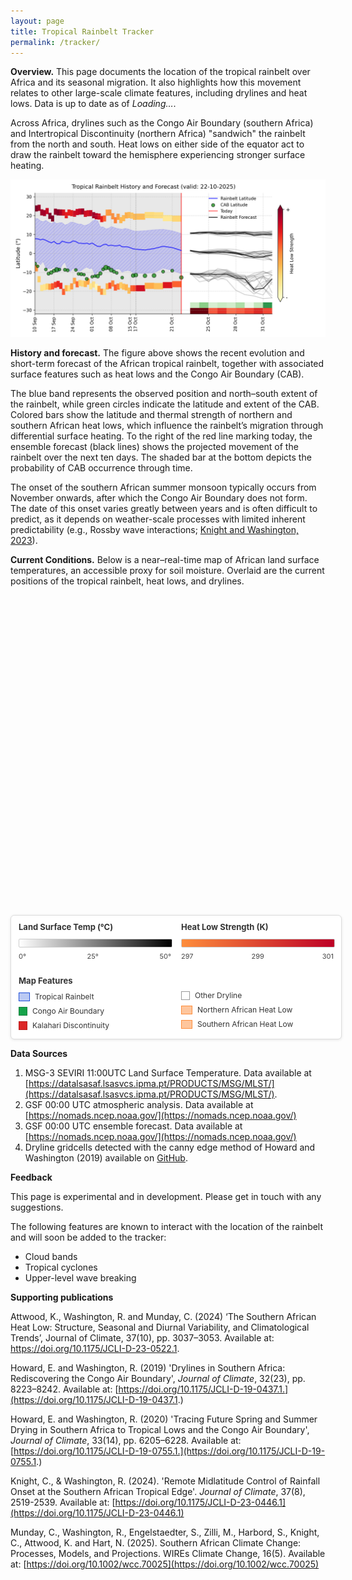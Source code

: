 ```yaml
---
layout: page
title: Tropical Rainbelt Tracker
permalink: /tracker/
---
```


**Overview.** This page documents the location of the tropical rainbelt over Africa and its seasonal migration. It also highlights how this movement relates to other large-scale climate features, including drylines and heat lows. Data is up to date as of *<span id="pageTopDate">Loading…</span>*.

Across Africa, drylines such as the Congo Air Boundary (southern Africa) and Intertropical Discontinuity (northern Africa) "sandwich" the rainbelt from the north and south. Heat lows on either side of the equator act to draw the rainbelt toward the hemisphere experiencing stronger surface heating.

![img1](/assets/tracker/history_and_forecast.png)  

**History and forecast.** The figure above shows the recent evolution and short-term forecast of the African tropical rainbelt, together with associated surface features such as heat lows and the Congo Air Boundary (CAB).

The blue band represents the observed position and north–south extent of the rainbelt, while green circles indicate the latitude and extent of the CAB. Colored bars show the latitude and thermal strength of northern and southern African heat lows, which influence the rainbelt’s migration through differential surface heating. To the right of the red line marking today, the ensemble forecast (black lines) shows the projected movement of the rainbelt over the next ten days. The shaded bar at the bottom depicts the probability of CAB occurrence through time.

The onset of the southern African summer monsoon typically occurs from November onwards, after which the Congo Air Boundary does not form. The date of this onset varies greatly between years and is often difficult to predict, as it depends on weather-scale processes with limited inherent predictability (e.g., Rossby wave interactions; [Knight and Washington, 2023](https://journals.ametsoc.org/view/journals/clim/37/8/JCLI-D-23-0446.1.xml)).

**Current Conditions.** Below is a near–real-time map of African land surface temperatures, an accessible proxy for soil moisture.
Overlaid are the current positions of the tropical rainbelt, heat lows, and drylines.

<link rel="stylesheet" href="https://unpkg.com/leaflet@1.9.4/dist/leaflet.css" crossorigin />
<script src="https://unpkg.com/leaflet@1.9.4/dist/leaflet.js" crossorigin></script>
<script src="https://unpkg.com/pmtiles@3.0.5/dist/pmtiles.js"></script>

<style>

.layer-control {
  background: white;
  border-radius: 5px;
  box-shadow: 0 1px 5px rgba(0,0,0,0.4);
  min-width: 200px;
  overflow: visible;
}

.layer-control-header {
  padding: 8px 10px;
  background: #f8f9fa;
  border-bottom: 1px solid #eee;
  cursor: pointer;
  display: flex;
  align-items: center;
  justify-content: space-between;
  user-select: none;
  transition: background-color 0.2s;
}

.layer-control-header:hover {
  background: #e9ecef;
}

.layer-control-title {
  font-weight: bold;
  font-size: 14px;
  color: #333;
  margin: 0;
}

.layer-control-toggle {
  font-size: 16px;
  color: #666;
  transition: transform 0.3s ease;
}

.layer-control-toggle.collapsed {
  transform: rotate(-90deg);
}

.layer-control-content {
  padding: 10px;
  transition: max-height 0.3s ease-out, opacity 0.3s ease-out;
  overflow: visible;
}

.layer-control-content.collapsed {
  max-height: 0 !important;
  opacity: 0;
  padding-top: 0;
  padding-bottom: 0;
}

.layer-checkbox-control {
  display: flex;
  align-items: center;
  gap: 6px;
  padding: 4px 0;
  cursor: pointer;
  font-size: 11px;
  color: #555;
  user-select: none;
}

.layer-checkbox-control:hover {
  color: #0066cc;
  background-color: #f8f8f8;
  border-radius: 3px;
  padding-left: 4px;
  margin-left: -4px;
}

.layer-checkbox-control input[type="checkbox"] {
  cursor: pointer;
  transform: scale(1.1);
  margin: 0;
}

.layer-control-separator {
  border-top: 1px solid #eee;
  margin: 8px 0;
}

.layer-reset-button {
  width: 100%;
  background: #f8f9fa;
  border: 1px solid #dee2e6;
  padding: 6px 12px;
  border-radius: 4px;
  cursor: pointer;
  font-size: 12px;
  color: #495057;
  transition: all 0.2s;
}

.layer-reset-button:hover {
  background: #e9ecef;
  border-color: #adb5bd;
}

.layer-reset-button:active {
  background: #dee2e6;
}

/* Make sure the control doesn't interfere with map interactions */
.layer-control * {
  pointer-events: auto;
}

/* Optional: Collapsible control for mobile */
@media (max-width: 768px) {
  .layer-control {
    min-width: 180px;
  }
  
  .layer-control-content {
    padding: 8px;
  }
  
  .layer-checkbox-control {
    font-size: 12px;
  }
}
.legend {
  background: white;
  padding: 10px;
  border-radius: 5px;
  box-shadow: 0 2px 5px rgba(0,0,0,0.2);
  margin-top: 1em;
}
.legend-gradient {
  width: 200px;
  height: 20px;
  background: linear-gradient(to right, white 0%, black 100%);
  border: 1px solid #ccc;
  margin: 5px 0;
}
.legend-labels {
  display: flex;
  justify-content: space-between;
  font-size: 12px;
  width: 200px;
}
.info-box {
  position: absolute;
  top: 10px;
  right: 10px;
  background: white;
  padding: 10px;
  border-radius: 5px;
  box-shadow: 0 2px 5px rgba(0,0,0,0.2);
  z-index: 1000;
  max-width: 220px;
  font-size: 12px;
}
.cab-legend-item {
  display: flex;
  align-items: center;
  margin: 5px 0;
  font-size: 12px;
}
.cab-legend-symbol {
  width: 12px;
  height: 8px;
  margin-right: 8px;
  border: 1px solid #16a34a;
  background-color: #16a34a;
}
.rainbelt-legend-symbol {
  width: 16px;
  height: 12px;
  margin-right: 8px;
  border: 1px solid #1d4ed8;
  background-color: rgba(29, 78, 216, 0.3);
}
</style>


<div id="map" style="height: 500px; width: 100%; position: relative;">
</div>

<!-- <style>
.map-legend {
  background:#fff; border:1px solid #ddd; border-radius:6px;
  box-shadow:0 1px 4px rgba(0,0,0,.1);
  margin:12px auto 0; padding:10px 12px; font-size:12px; color:#333;
  max-width:600px;
  width:100%;
}
.map-legend h4 { margin:0 0 6px; font-size:13px; }
.legend-row { display:flex; align-items:center; gap:8px; margin:4px 0; }
.legend-key { flex:0 0 auto; width:16px; height:12px; border:1px solid #888; }
.legend-key.square { width:12px; height:12px; }
.legend-gradient {width: 100%; height: 12px; background: linear-gradient(to right, #ffffff 0%, #000000 100%); border: 1px solid #ccc; border-radius: 2px; }
.legend-ticks { display:flex; justify-content:space-between; font-size:11px; color:#444; margin-top:2px; }
</style> -->

<!-- <section class="map-legend">
  <h4>Land Surface Temp (°C)</h4>
  <div id="lstGradient" class="legend-gradient"></div>
  <div class="legend-ticks">
    <span id="lstMin">0°</span>
    <span id="lstMid">25°</span>
    <span id="lstMax">50°</span>
  </div>

  <h4 style="margin-top:8px;">Map Features</h4>
  <div class="legend-row">
    <span class="legend-key" style="background:rgba(29,78,216,.3); border-color:#1d4ed8;"></span>
    <span>Tropical Rainbelt</span>
  </div>
  <div class="legend-row">
    <span class="legend-key square" style="background:#16a34a; border-color:#15803d;"></span>
    <span>Congo Air Boundary</span>
  </div>
  <div class="legend-row">
    <span class="legend-key square" style="background:#dc2626; border-color:#b91c1c;"></span>
    <span>Kalahari Discontinuity</span>
  </div>
  <div class="legend-row">
    <span class="legend-key square" style="background:#ffffff; border-color:#999;"></span>
    <span>Other Dryline</span>
  </div>
  <div class="legend-row">
    <span class="legend-key" style="background:rgba(255,0,0,.2); border-color:#ff0000;"></span>
    <span>Northern African Heat Low</span>
  </div>
  <div class="legend-row">
    <span class="legend-key" style="background:rgba(255,0,0,.2); border-color:#ff0000;"></span>
    <span>Southern African Heat Low</span>
  </div>
</section> -->
<style>
.map-legend {
  background:#fff; border:1px solid #ddd; border-radius:6px;
  box-shadow:0 1px 4px rgba(0,0,0,.1);
  margin:12px auto 0; padding:10px 12px; font-size:12px; color:#333;
  max-width:600px;
  width:100%;
  display: grid;
  grid-template-columns: 1fr 1fr;
  gap: 16px;
}
.legend-column {
  display: flex;
  flex-direction: column;
}
.map-legend h4 { margin:0 0 6px; font-size:13px; }
.legend-row { display:flex; align-items:center; gap:8px; margin:4px 0; }
.legend-key { flex:0 0 auto; width:16px; height:12px; border:1px solid #888; }
.legend-key.square { width:12px; height:12px; }
.legend-gradient {width: 100%; height: 12px; background: linear-gradient(to right, #ffffff 0%, #000000 100%); border: 1px solid #ccc; border-radius: 2px; }
.legend-ticks { display:flex; justify-content:space-between; font-size:11px; color:#444; margin-top:2px; }

@media (max-width: 500px) {
  .map-legend {
    grid-template-columns: 1fr;
  }
}
</style>

<section class="map-legend">
  <!-- Left Column: Land Surface Temp -->
  <div class="legend-column">
    <h4>Land Surface Temp (°C)</h4>
    <div id="lstGradient" class="legend-gradient"></div>
    <div class="legend-ticks">
      <span id="lstMin">0°</span>
      <span id="lstMid">25°</span>
      <span id="lstMax">50°</span>
    </div>
  </div>

  <!-- Right Column: Heat Low Strength -->
  <div class="legend-column">
    <h4>Heat Low Strength (K)</h4>
    <div class="legend-gradient" style="background: linear-gradient(to right, rgb(253,141,60), rgb(189,0,38));"></div>
    <div class="legend-ticks">
      <span>297</span>
      <span>299</span>
      <span>301</span>
    </div>
  </div>

  <!-- Map Features - Left Column -->
  <div class="legend-column">
    <h4 style="margin-top:8px;">Map Features</h4>
    <div class="legend-row">
      <span class="legend-key" style="background:rgba(29,78,216,.3); border-color:#1d4ed8;"></span>
      <span>Tropical Rainbelt</span>
    </div>
    <div class="legend-row">
      <span class="legend-key square" style="background:#16a34a; border-color:#15803d;"></span>
      <span>Congo Air Boundary</span>
    </div>
    <div class="legend-row">
      <span class="legend-key square" style="background:#dc2626; border-color:#b91c1c;"></span>
      <span>Kalahari Discontinuity</span>
    </div>
  </div>

  <!-- Map Features - Right Column -->
  <div class="legend-column" style="margin-top:28px;">
    <div class="legend-row">
      <span class="legend-key square" style="background:#ffffff; border-color:#999;"></span>
      <span>Other Dryline</span>
    </div>
    <div class="legend-row">
      <span class="legend-key" style="background:rgba(253,141,60,.5); border-color:rgb(253,141,60);"></span>
      <span>Northern African Heat Low</span>
    </div>
    <div class="legend-row">
      <span class="legend-key" style="background:rgba(253,141,60,.5); border-color:rgb(253,141,60);"></span>
      <span>Southern African Heat Low</span>
    </div>
  </div>
</section>

<script>
document.addEventListener("DOMContentLoaded", async function () {
  const map = L.map('map').setView([0, 20], 3);

  // Base layer
  L.tileLayer('https://tile.openstreetmap.org/{z}/{x}/{y}.png', {
    attribution: '© OpenStreetMap contributors'
  }).addTo(map);

  // Create custom collapsible control for layer toggles
  const layerControl = L.control({ position: 'topright' });

  layerControl.onAdd = function(map) {
    const div = L.DomUtil.create('div', 'leaflet-control leaflet-bar layer-control');
    
    div.innerHTML = `
      <div class="layer-control-header" id="layerControlHeader">
        <div class="layer-control-title">Map Layers</div>
        <div class="layer-control-toggle collapsed" id="layerControlToggle">►</div>
      </div>
      <div class="layer-control-content collapsed" id="layerControlContent">
        <label class="layer-checkbox-control">
          <input type="checkbox" id="toggleLayer" checked>
          <span>Land Surface Temperature</span>
        </label>
        
        <label class="layer-checkbox-control">
          <input type="checkbox" id="toggleRainbelt" checked>
          <span>Tropical Rainbelt</span>
        </label>
        
        <label class="layer-checkbox-control">
          <input type="checkbox" id="toggleCAB" checked>
          <span>Drylines</span>
        </label>
        
        <label class="layer-checkbox-control">
          <input type="checkbox" id="toggleNorthHeatLow" checked>
          <span>Northern African Heat Low</span>
        </label>
        
        <label class="layer-checkbox-control">
          <input type="checkbox" id="toggleSouthHeatLow" checked>
          <span>Southern African Heat Low</span>
        </label>
        
        <div class="layer-control-separator"></div>
        
        <button id="resetView" class="layer-reset-button">Reset View</button>
      </div>
    `;
    
    // Prevent map interaction when clicking on the control
    L.DomEvent.disableClickPropagation(div);
    L.DomEvent.disableScrollPropagation(div);
    
    return div;
  };

  layerControl.addTo(map);

  let temperatureLayer = null;
  const pmtilesUrl = '/tiles/raster.pmtiles';

  async function setPmtilesLastModified() {
    try {
      const headResp = await fetch(pmtilesUrl, { method: 'HEAD' });
      const lastMod = headResp.headers.get('Last-Modified');
      const pageTopEl = document.getElementById('pageTopDate');
      
      if (lastMod) {
        const d = new Date(lastMod);
        const nice = d.toLocaleString('en-GB', {
          timeZone: 'UTC',
          year: 'numeric',
          month: 'short',
          day: '2-digit',
        });
        if (pageTopEl) pageTopEl.textContent = `${nice}`;
      } else {
        if (pageTopEl) pageTopEl.textContent = 'Unavailable';
      }
    } catch (e) {
      console.error('HEAD request failed:', e);
      const pageTopEl = document.getElementById('pageTopDate');
      if (pageTopEl) pageTopEl.textContent = 'Error fetching';
    }
  }
  setPmtilesLastModified();

  try {
    const p = new pmtiles.PMTiles(pmtilesUrl);
    p.getHeader().then(h => console.log('PMTiles header:', h)).catch(console.error);

    temperatureLayer = pmtiles.leafletRasterLayer(p, {
      opacity: 0.9,
      attribution: 'Temperature data: LSA SAF'
    })
      .on('tileerror', (e) => console.error('Tile load error:', e))
      .addTo(map);
  } catch (err) {
    console.error('PMTiles init error:', err);
    const dateInfo = document.getElementById('dateInfo');
    const pageTopDate = document.getElementById('pageTopDate');
    if (dateInfo) dateInfo.textContent = 'Date: Error loading data';
    if (pageTopDate) pageTopDate.textContent = 'Error loading data';
  }

  // Rainbelt overlay
  let rainbeltLayer = null;
  const rainbeltUrl = '/tiles/belt.geojson';
  
  map.createPane('rainbeltPane');
  map.getPane('rainbeltPane').style.zIndex = 420;
    
  async function addRainbelt() {
    try {
      const res = await fetch(rainbeltUrl, { cache: 'no-store' });
      if (!res.ok) throw new Error(`HTTP ${res.status}`);
      const geojson = await res.json();
  
      rainbeltLayer = L.geoJSON(geojson, {
        pane: 'rainbeltPane',
        style: feature => ({
          color: '#1d4ed8',
          weight: 1.5,
          opacity: 0.9,
          fillColor: '#1d4ed8',
          fillOpacity: 0.3
        }),
        onEachFeature: (feature, layer) => {
          layer.bindPopup("Tropical Rainbelt");
        }
      }).addTo(map);
    } catch (err) {
      console.error('Failed to load belt.geojson:', err);
    }
  }
  addRainbelt();

  // YlOrRd colormap function (Yellow-Orange-Red) - defined once for both heat lows
  function getYlOrRdColor(temp) {
    // Normalize temperature between 297-301K to 0-1 range
    const normalized = Math.max(0, Math.min(1, (temp - 297) / (301 - 297)));
    
    // YlOrRd color interpolation (4 key colors, starting from yellow)
    const colors = [
      { pos: 0.0, r: 255, g: 237, b: 160 },  // Yellow
      { pos: 0.33, r: 254, g: 178, b: 76 },  // Orange
      { pos: 0.67, r: 253, g: 141, b: 60 },  // Dark orange
      { pos: 1.0, r: 189, g: 0, b: 38 }      // Dark red
    ];
    // Find the two colors to interpolate between
    let lower = colors[0];
    let upper = colors[colors.length - 1];
    
    for (let i = 0; i < colors.length - 1; i++) {
      if (normalized >= colors[i].pos && normalized <= colors[i + 1].pos) {
        lower = colors[i];
        upper = colors[i + 1];
        break;
      }
    }
    
    // Interpolate between the two colors
    const range = upper.pos - lower.pos;
    const rangePct = range === 0 ? 0 : (normalized - lower.pos) / range;
    
    const r = Math.round(lower.r + (upper.r - lower.r) * rangePct);
    const g = Math.round(lower.g + (upper.g - lower.g) * rangePct);
    const b = Math.round(lower.b + (upper.b - lower.b) * rangePct);
    
    return `rgb(${r}, ${g}, ${b})`;
  }

  // North heat low overlay
  let northHeatLowLayer = null;
  const northHeatLowUrl = '/tiles/north_heat_low.geojson';

  map.createPane('northHeatLowPane');
  map.getPane('northHeatLowPane').style.zIndex = 421;
    
  async function addNorthHeatLow() {
    try {
      const res = await fetch(northHeatLowUrl, { cache: 'no-store' });
      if (!res.ok) throw new Error(`HTTP ${res.status}`);
      const geojson = await res.json();

      northHeatLowLayer = L.geoJSON(geojson, {
        pane: 'northHeatLowPane',
        style: feature => {
          const temp = feature.properties.temp;
          const color = getYlOrRdColor(temp);
          
          return {
            color: color,
            weight: 1,
            opacity: 0.9,
            fillColor: color,
            fillOpacity: 0.5
          };
        },
        onEachFeature: (feature, layer) => {
          const props = feature.properties;
          layer.bindPopup(`
            <strong>Northern African Heat Low</strong><br>
            Temperature: ${props.temp.toFixed(2)}K<br>
            Level: ${props.level_hPa} hPa<br>
            Run: ${props.run_date} ${props.run_cycle}Z
          `);
        }
      }).addTo(map);
    } catch (err) {
      console.error('Failed to load north_heat_low.geojson:', err);
    }
  }
  addNorthHeatLow();

  // South heat low overlay
  let southHeatLowLayer = null;
  const southHeatLowUrl = '/tiles/south_heat_low.geojson'; 

  map.createPane('southHeatLowPane');
  map.getPane('southHeatLowPane').style.zIndex = 422;
    
  async function addSouthHeatLow() {
    try {
      const res = await fetch(southHeatLowUrl, { cache: 'no-store' });
      if (!res.ok) throw new Error(`HTTP ${res.status}`);
      const geojson = await res.json();

      southHeatLowLayer = L.geoJSON(geojson, {
        pane: 'southHeatLowPane',
        style: feature => {
          const temp = feature.properties.temp;
          const color = getYlOrRdColor(temp);
          
          return {
            color: color,
            weight: 1,
            opacity: 0.9,
            fillColor: color,
            fillOpacity: 0.5
          };
        },
        onEachFeature: (feature, layer) => {
          const props = feature.properties;
          layer.bindPopup(`
            <strong>Southern African Heat Low</strong><br>
            Temperature: ${props.temp.toFixed(2)}K<br>
            Level: ${props.level_hPa} hPa<br>
            Run: ${props.run_date} ${props.run_cycle}Z
          `);
        }
      }).addTo(map);
    } catch (err) {
      console.error('Failed to load south_heat_low.geojson:', err);
    }
  }
  addSouthHeatLow();

  // Congo Air Boundary points
  let cabLayer = null;
  const cabUrl = '{{ "/tiles/drylines.geojson" | relative_url }}';
  
  // Create panes for different sources
  map.createPane('cabPane');
  map.getPane('cabPane').style.zIndex = 435;

  map.createPane('kdPane');
  map.getPane('kdPane').style.zIndex = 430;

  map.createPane('drylinePane');
  map.getPane('drylinePane').style.zIndex = 425;

  // Source configuration
  const sourceConfig = {
    'cab': {
      color: '#16a34a',
      label: 'Congo Air Boundary',
      pane: 'cabPane'
    },
    'kd': {
      color: '#dc2626',
      label: 'Kalahari Discontinuity',
      pane: 'kdPane'
    },
    'dryline': {
      color: '#ffffff',
      label: 'Dryline',
      pane: 'drylinePane'
    },
  };
    
  async function addCABPoints() {
    try {
      const res = await fetch(cabUrl, { cache: 'no-store' });
      if (!res.ok) throw new Error(`HTTP ${res.status}`);
      const geojson = await res.json();

      cabLayer = L.geoJSON(geojson, {
        pointToLayer: function(feature, latlng) {
          const source = feature.properties?.source || 'default';
          const config = sourceConfig[source] || sourceConfig['cab'];
          
          return L.rectangle([
            [latlng.lat - 0.13, latlng.lng - 0.13],
            [latlng.lat + 0.13, latlng.lng + 0.13]
          ], {
            color: config.color,
            weight: 1,
            opacity: 1,
            fillColor: config.color,
            fillOpacity: 0.8,
            pane: config.pane
          });
        },
        onEachFeature: (feature, layer) => {
          const props = feature.properties || {};
          const source = props.source || 'default';
          const config = sourceConfig[source] || sourceConfig['cab'];
          
          let popupContent = `<strong>${config.label}</strong>`;
          
          if (Object.keys(props).length > 0) {
            popupContent += "<br><br>";
            for (const [key, value] of Object.entries(props)) {
              if (value !== null && value !== undefined) {
                popupContent += `<strong>${key}:</strong> ${value}<br>`;
              }
            }
          }
          
          layer.bindPopup(popupContent);
        }
      }).addTo(map);
      
      console.log(`Loaded ${geojson.features?.length || 0} points`);
    } catch (err) {
      console.error('Failed to load geojson:', err);
    }
  }
  addCABPoints();

  // Collapsible control functionality
  let isCollapsed = true;
  
  function toggleLayerControl() {
    const content = document.getElementById('layerControlContent');
    const toggle = document.getElementById('layerControlToggle');
    
    if (!content || !toggle) return;
    
    isCollapsed = !isCollapsed;
    
    if (isCollapsed) {
      content.style.maxHeight = '0px';
      content.classList.add('collapsed');
      toggle.classList.add('collapsed');
      toggle.textContent = '►';
    } else {
      // Calculate natural height
      content.style.maxHeight = 'none';
      const naturalHeight = content.scrollHeight;
      content.style.maxHeight = '0px';
      
      // Force reflow then animate to natural height
      requestAnimationFrame(() => {
        content.style.maxHeight = naturalHeight + 'px';
        content.classList.remove('collapsed');
        toggle.classList.remove('collapsed');
        toggle.textContent = '▼';
      });
    }
  }

  // Controls - Wait for control to be added to DOM
  setTimeout(() => {
    const header = document.getElementById('layerControlHeader');
    const toggleLayerCheckbox = document.getElementById('toggleLayer');
    const toggleCABCheckbox = document.getElementById('toggleCAB');
    const toggleRainbeltCheckbox = document.getElementById('toggleRainbelt');
    const toggleNorthHeatLowCheckbox = document.getElementById('toggleNorthHeatLow');
    const toggleSouthHeatLowCheckbox = document.getElementById('toggleSouthHeatLow');
    const resetButton = document.getElementById('resetView');

    // Add collapse/expand functionality
    if (header) {
      header.addEventListener('click', toggleLayerControl);
    }

    if (toggleLayerCheckbox) {
      toggleLayerCheckbox.addEventListener('change', function() {
        if (!temperatureLayer) return;
        if (this.checked) {
          map.addLayer(temperatureLayer);
        } else {
          map.removeLayer(temperatureLayer);
        }
      });
    }

    if (toggleCABCheckbox) {
      toggleCABCheckbox.addEventListener('change', function() {
        if (!cabLayer) return;
        if (this.checked) {
          map.addLayer(cabLayer);
        } else {
          map.removeLayer(cabLayer);
        }
      });
    }

    if (toggleRainbeltCheckbox) {
      toggleRainbeltCheckbox.addEventListener('change', function() {
        if (!rainbeltLayer) return;
        if (this.checked) {
          map.addLayer(rainbeltLayer);
        } else {
          map.removeLayer(rainbeltLayer);
        }
      });
    }

    if (toggleNorthHeatLowCheckbox) {
      toggleNorthHeatLowCheckbox.addEventListener('change', function() {
        if (!northHeatLowLayer) return;
        if (this.checked) {
          map.addLayer(northHeatLowLayer);
        } else {
          map.removeLayer(northHeatLowLayer);
        }
      });
    }

    if (toggleSouthHeatLowCheckbox) {
      toggleSouthHeatLowCheckbox.addEventListener('change', function() {
        if (!southHeatLowLayer) return;
        if (this.checked) {
          map.addLayer(southHeatLowLayer);
        } else {
          map.removeLayer(southHeatLowLayer);
        }
      });
    }

    if (resetButton) {
      resetButton.addEventListener('click', function() {
        map.setView([0, 20], 3);
      });
    }
  }, 100);

  // Scale + coordinates
  L.control.scale({ position: 'bottomleft' }).addTo(map);

  const coordsControl = L.control({ position: 'bottomright' });
  coordsControl.onAdd = function() {
    const div = L.DomUtil.create('div', 'leaflet-control-attribution leaflet-control');
    div.innerHTML = '<span id="coords">Move mouse to see coordinates</span>';
    return div;
  };
  coordsControl.addTo(map);

  map.on('mousemove', function(e) {
    const coords = document.getElementById('coords');
    if (coords) coords.textContent = `${e.latlng.lat.toFixed(4)}, ${e.latlng.lng.toFixed(4)}`;
  });
});
</script>

**Data Sources**

1. MSG-3 SEVIRI 11:00UTC Land Surface Temperature. Data available at [https://datalsasaf.lsasvcs.ipma.pt/PRODUCTS/MSG/MLST/](https://datalsasaf.lsasvcs.ipma.pt/PRODUCTS/MSG/MLST/).
2. GSF 00:00 UTC atmospheric analysis. Data available at [https://nomads.ncep.noaa.gov/](https://nomads.ncep.noaa.gov/)
2. GSF 00:00 UTC ensemble forecast. Data available at [https://nomads.ncep.noaa.gov/](https://nomads.ncep.noaa.gov/)
3. Dryline gridcells detected with the canny edge method of Howard and Washington (2019) available on [GitHub](https://github.com/EmmaHoward/drylines).

**Feedback**

This page is experimental and in development. Please get in touch with any suggestions.

The following features are known to interact with the location of the rainbelt and will soon be added to the tracker:
- Cloud bands
- Tropical cyclones
- Upper-level wave breaking

**Supporting publications**

Attwood, K., Washington, R. and Munday, C. (2024) ‘The Southern African Heat Low: Structure, Seasonal and Diurnal Variability, and Climatological Trends’, Journal of Climate, 37(10), pp. 3037–3053. Available at: https://doi.org/10.1175/JCLI-D-23-0522.1.

Howard, E. and Washington, R. (2019) 'Drylines in Southern Africa: Rediscovering the Congo Air Boundary', _Journal of Climate_, 32(23), pp. 8223–8242. Available at: [https://doi.org/10.1175/JCLI-D-19-0437.1.](https://doi.org/10.1175/JCLI-D-19-0437.1.)

Howard, E. and Washington, R. (2020) 'Tracing Future Spring and Summer Drying in Southern Africa to Tropical Lows and the Congo Air Boundary', _Journal of Climate_, 33(14), pp. 6205–6228. Available at: [https://doi.org/10.1175/JCLI-D-19-0755.1.](https://doi.org/10.1175/JCLI-D-19-0755.1.)

Knight, C., & Washington, R. (2024). 'Remote Midlatitude Control of Rainfall Onset at the Southern African Tropical Edge'. _Journal of Climate_, 37(8), 2519-2539. Available at: [https://doi.org/10.1175/JCLI-D-23-0446.1](https://doi.org/10.1175/JCLI-D-23-0446.1)

Munday, C., Washington, R., Engelstaedter, S., Zilli, M., Harbord, S., Knight, C., Attwood, K. and Hart, N. (2025). Southern African Climate Change: Processes, Models, and Projections. WIREs Climate Change, 16(5). Available at: [https://doi.org/10.1002/wcc.70025](https://doi.org/10.1002/wcc.70025)
